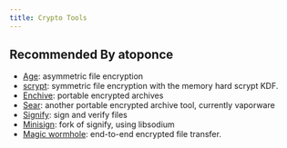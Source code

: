 ```yaml
---
title: Crypto Tools
---
```


## Recommended By atoponce

- [Age](https://github.com/FiloSottile/age): asymmetric file encryption
- [scrypt](https://github.com/Tarsnap/scrypt): symmetric file encryption with the memory hard scrypt KDF.
- [Enchive](https://github.com/skeeto/enchive): portable encrypted archives
- [Sear](https://github.com/iqlusioninc/sear): another portable encrypted archive tool, currently vaporware
- [Signify](https://github.com/aperezdc/signify): sign and verify files
- [Minisign](https://github.com/jedisct1/minisign): fork of signify, using libsodium
- [Magic wormhole](https://github.com/warner/magic-wormhole): end-to-end encrypted file transfer.

